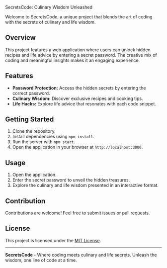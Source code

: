  SecretsCode: Culinary Wisdom Unleashed

Welcome to SecretsCode, a unique project that blends the art of coding with the secrets of culinary and life wisdom.

## Overview

This project features a web application where users can unlock hidden recipes and life advice by entering a secret password. The creative mix of coding and meaningful insights makes it an engaging experience.

## Features

- **Password Protection:** Access the hidden secrets by entering the correct password.
- **Culinary Wisdom:** Discover exclusive recipes and cooking tips.
- **Life Hacks:** Explore life advice that resonates with each code snippet.

## Getting Started

1. Clone the repository.
2. Install dependencies using `npm install`.
3. Run the server with `npm start`.
4. Open the application in your browser at `http://localhost:3000`.

## Usage

1. Open the application.
2. Enter the secret password to unveil the hidden treasures.
3. Explore the culinary and life wisdom presented in an interactive format.

## Contribution

Contributions are welcome! Feel free to submit issues or pull requests.

## License

This project is licensed under the [MIT License](LICENSE).

---

**SecretsCode** - Where coding meets culinary and life secrets. Unleash the wisdom, one line of code at a time.
